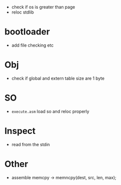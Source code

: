 - check if os is greater than page
- reloc stdlib

# bootloader

- add file checking etc

# Obj

- check if global and extern table size are 1 byte

# SO

- `execute.asm` load so and reloc properly

# Inspect

- read from the stdin

# Other

- assemble memcpy -> memncpy(dest, src, len, max);
